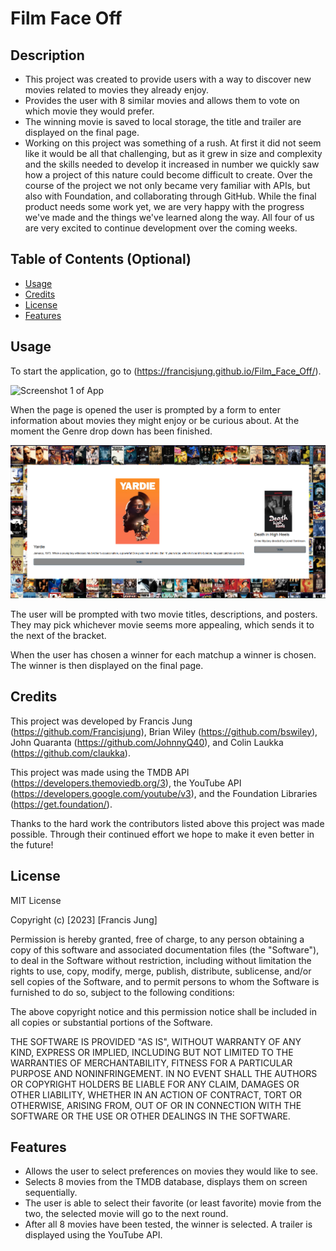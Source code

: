 # Film Face Off

## Description

- This project was created to provide users with a way to discover new movies related to movies they already enjoy.
- Provides the user with 8 similar movies and allows them to vote on which movie they would prefer.
- The winning movie is saved to local storage, the title and trailer are displayed on the final page.
- Working on this project was something of a rush. At first it did not seem like it would be all that challenging, but as it grew in size and complexity and the skills needed to develop it increased in number we quickly saw how a project of this nature could become difficult to create. Over the course of the project we not only became very familiar with APIs, but also with Foundation, and collaborating through GitHub. While the final product needs some work yet, we are very happy with the progress we've made and the things we've learned along the way. All four of us are very excited to continue development over the coming weeks.

## Table of Contents (Optional)

- [Usage](#usage)
- [Credits](#credits)
- [License](#license)
- [Features](#features)

## Usage

To start the application, go to (https://francisjung.github.io/Film_Face_Off/).

![Screenshot 1 of App](https://raw.githubusercontent.com/Francisjung/Film_Face_Off/main/ReadmeAssets/film_face_off.PNG)

When the page is opened the user is prompted by a form to enter information about movies they might enjoy or be curious about. At the moment the Genre drop down has been finished.

![Screenshot 2 of quiz](https://raw.githubusercontent.com/Francisjung/Film_Face_Off/main/ReadmeAssets/film_face_off_2.PNG)

The user will be prompted with two movie titles, descriptions, and posters. They may pick whichever movie seems more appealing, which sends it to the next of the bracket. 


When the user has chosen a winner for each matchup a winner is chosen. The winner is then displayed on the final page.



## Credits
This project was developed by Francis Jung (https://github.com/Francisjung), Brian Wiley (https://github.com/bswiley), John Quaranta (https://github.com/JohnnyQ40), and Colin Laukka (https://github.com/claukka).

This project was made using the TMDB API (https://developers.themoviedb.org/3), the YouTube API (https://developers.google.com/youtube/v3), and the Foundation Libraries (https://get.foundation/). 

Thanks to the hard work the contributors listed above this project was made possible. Through their continued effort we hope to make it even better in the future!

## License

MIT License

Copyright (c) [2023] [Francis Jung]

Permission is hereby granted, free of charge, to any person obtaining a copy
of this software and associated documentation files (the "Software"), to deal
in the Software without restriction, including without limitation the rights
to use, copy, modify, merge, publish, distribute, sublicense, and/or sell
copies of the Software, and to permit persons to whom the Software is
furnished to do so, subject to the following conditions:

The above copyright notice and this permission notice shall be included in all
copies or substantial portions of the Software.

THE SOFTWARE IS PROVIDED "AS IS", WITHOUT WARRANTY OF ANY KIND, EXPRESS OR
IMPLIED, INCLUDING BUT NOT LIMITED TO THE WARRANTIES OF MERCHANTABILITY,
FITNESS FOR A PARTICULAR PURPOSE AND NONINFRINGEMENT. IN NO EVENT SHALL THE
AUTHORS OR COPYRIGHT HOLDERS BE LIABLE FOR ANY CLAIM, DAMAGES OR OTHER
LIABILITY, WHETHER IN AN ACTION OF CONTRACT, TORT OR OTHERWISE, ARISING FROM,
OUT OF OR IN CONNECTION WITH THE SOFTWARE OR THE USE OR OTHER DEALINGS IN THE
SOFTWARE.

## Features

- Allows the user to select preferences on movies they would like to see.
- Selects 8 movies from the TMDB database, displays them on screen sequentially.
- The user is able to select their favorite (or least favorite) movie from the two, the selected movie will go to the next round.
- After all 8 movies have been tested, the winner is selected. A trailer is displayed using the YouTube API.